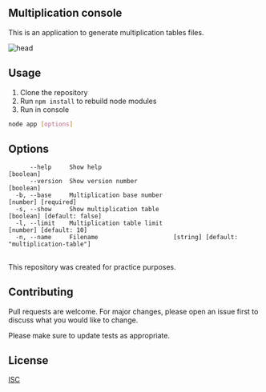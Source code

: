 ## Multiplication console

This is an application to generate multiplication tables files.

![head](https://github.com/mmarcode/multiplication-console/blob/master/img/multiplication_table.png)

## Usage

1. Clone the repository
2. Run ```npm install``` to rebuild node modules
3. Run in console

```bash
node app [options]
```

## Options
```
      --help     Show help                                                     [boolean]
      --version  Show version number                                           [boolean]
  -b, --base     Multiplication base number                          [number] [required]
  -s, --show     Show multiplication table                    [boolean] [default: false]
  -l, --limit    Multiplication table limit                       [number] [default: 10]
  -n, --name     Filename                     [string] [default: "multiplication-table"]
```

##

This repository was created for practice purposes.

## Contributing

Pull requests are welcome. For major changes, please open an issue first
to discuss what you would like to change.

Please make sure to update tests as appropriate.

## License

[ISC](https://choosealicense.com/licenses/isc/)